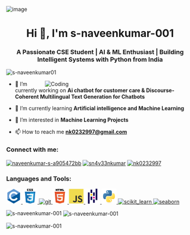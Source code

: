 ![image](https://github.com/user-attachments/assets/c95e53ee-5691-4751-a05a-28437e6d8949)
<h1 align="center">Hi 👋, I'm s-naveenkumar-001</h1>
<h3 align="center">A Passionate CSE Student | AI & ML Enthusiast | Building Intelligent Systems with Python from India</h3>

<p align="left"> <img src="https://komarev.com/ghpvc/?username=s-naveenkumar01&label=Profile%20views&color=0e75b6&style=flat" alt="s-naveenkumar01" /> </p>
<img align="right" alt="Coding" width="400" src="https://cdn.dribbble.com/users/1162077/screenshots/3848914/programmer.gif">

- 🔭 I’m currently working on **Ai chatbot for customer care & Discourse-Coherent Multilingual Text Generation for Chatbots**

- 🌱 I’m currently learning **Artificial intelligence and Machine Learning**

- 👀 I’m interested in **Machine Learning Projects**

- 📫 How to reach me **nk0232997@gmail.com**

<h3 align="left">Connect with me:</h3>
<p align="left">
<a href="https://linkedin.com/in/naveenkumar-s-a905472bb" target="blank"><img align="center" src="https://raw.githubusercontent.com/rahuldkjain/github-profile-readme-generator/master/src/images/icons/Social/linked-in-alt.svg" alt="naveenkumar-s-a905472bb" height="30" width="40" /></a>
<a href="https://kaggle.com/sn4v33nkumar" target="blank"><img align="center" src="https://raw.githubusercontent.com/rahuldkjain/github-profile-readme-generator/master/src/images/icons/Social/kaggle.svg" alt="sn4v33nkumar" height="30" width="40" /></a>
<a href="https://www.hackerrank.com/nk0232997" target="blank"><img align="center" src="https://raw.githubusercontent.com/rahuldkjain/github-profile-readme-generator/master/src/images/icons/Social/hackerrank.svg" alt="nk0232997" height="30" width="40" /></a>
</p>

<h3 align="left">Languages and Tools:</h3>
<p align="left"> <a href="https://www.cprogramming.com/" target="_blank" rel="noreferrer"> <img src="https://raw.githubusercontent.com/devicons/devicon/master/icons/c/c-original.svg" alt="c" width="40" height="40"/> </a> <a href="https://www.w3schools.com/css/" target="_blank" rel="noreferrer"> <img src="https://raw.githubusercontent.com/devicons/devicon/master/icons/css3/css3-original-wordmark.svg" alt="css3" width="40" height="40"/> </a> <a href="https://git-scm.com/" target="_blank" rel="noreferrer"> <img src="https://www.vectorlogo.zone/logos/git-scm/git-scm-icon.svg" alt="git" width="40" height="40"/> </a> <a href="https://www.w3.org/html/" target="_blank" rel="noreferrer"> <img src="https://raw.githubusercontent.com/devicons/devicon/master/icons/html5/html5-original-wordmark.svg" alt="html5" width="40" height="40"/> </a> <a href="https://developer.mozilla.org/en-US/docs/Web/JavaScript" target="_blank" rel="noreferrer"> <img src="https://raw.githubusercontent.com/devicons/devicon/master/icons/javascript/javascript-original.svg" alt="javascript" width="40" height="40"/> </a> <a href="https://pandas.pydata.org/" target="_blank" rel="noreferrer"> <img src="https://raw.githubusercontent.com/devicons/devicon/2ae2a900d2f041da66e950e4d48052658d850630/icons/pandas/pandas-original.svg" alt="pandas" width="40" height="40"/> </a> <a href="https://www.python.org" target="_blank" rel="noreferrer"> <img src="https://raw.githubusercontent.com/devicons/devicon/master/icons/python/python-original.svg" alt="python" width="40" height="40"/> </a> <a href="https://scikit-learn.org/" target="_blank" rel="noreferrer"> <img src="https://upload.wikimedia.org/wikipedia/commons/0/05/Scikit_learn_logo_small.svg" alt="scikit_learn" width="40" height="40"/> </a> <a href="https://seaborn.pydata.org/" target="_blank" rel="noreferrer"> <img src="https://seaborn.pydata.org/_images/logo-mark-lightbg.svg" alt="seaborn" width="40" height="40"/> </a> </p>

<p><img align="left" src="https://github-readme-stats.vercel.app/api/top-langs?username=s-naveenkumar-001&show_icons=true&locale=en&layout=compact" alt="s-naveenkumar-001" /></p>

<p>&nbsp;<img align="center" src="https://github-readme-stats.vercel.app/api?username=s-naveenkumar-001&show_icons=true&locale=en" alt="s-naveenkumar-001" /></p>

<p><img align="center" src="https://github-readme-streak-stats.herokuapp.com/?user=s-naveenkumar-001&" alt="s-naveenkumar-001" /></p>
